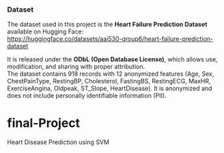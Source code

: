 ### Dataset
The dataset used in this project is the **Heart Failure Prediction Dataset** available on Hugging Face:  
https://huggingface.co/datasets/aai530-group6/heart-failure-prediction-dataset  

It is released under the **ODbL (Open Database License)**, which allows use, modification, and sharing with proper attribution.  
The dataset contains 918 records with 12 anonymized features (Age, Sex, ChestPainType, RestingBP, Cholesterol, FastingBS, RestingECG, MaxHR, ExerciseAngina, Oldpeak, ST_Slope, HeartDisease).
It is anonymized and does not include personally identifiable information (PII).

# final-Project
Heart Disease Prediction using SVM
